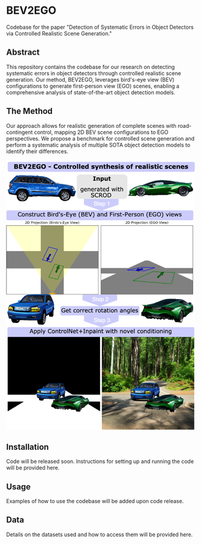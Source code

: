 # BEV2EGO

Codebase for the paper "Detection of Systematic Errors in Object Detectors via Controlled Realistic Scene Generation."

## Abstract

This repository contains the codebase for our research on detecting systematic errors in object detectors through controlled realistic scene generation. Our method, BEV2EGO, leverages bird's-eye view (BEV) configurations to generate first-person view (EGO) scenes, enabling a comprehensive analysis of state-of-the-art object detection models.

## The Method

Our approach allows for realistic generation of complete scenes with road-contingent control, mapping 2D BEV scene configurations to EGO perspectives. We propose a benchmark for controlled scene generation and perform a systematic analysis of multiple SOTA object detection models to identify their differences.

<p align="center">
  <img src="https://github.com/valentyn1boreiko/BEV2EGO/blob/main/images/BEV_to_EGO_diagram_portrait-2.png" alt="BEV_to_EGO_diagram_portrait">
</p>

## Installation

Code will be released soon. Instructions for setting up and running the code will be provided here.

## Usage

Examples of how to use the codebase will be added upon code release.

## Data

Details on the datasets used and how to access them will be provided here.
